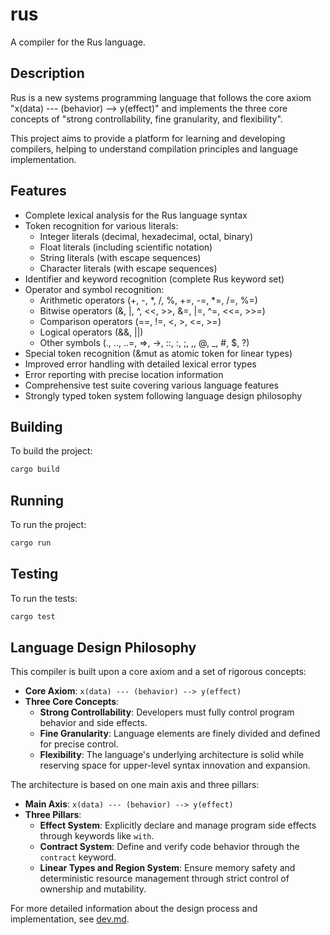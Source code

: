# rus

A compiler for the Rus language.

## Description

Rus is a new systems programming language that follows the core axiom "x(data) --- (behavior) --> y(effect)" and implements the three core concepts of "strong controllability, fine granularity, and flexibility".

This project aims to provide a platform for learning and developing compilers, helping to understand compilation principles and language implementation.

## Features

- Complete lexical analysis for the Rus language syntax
- Token recognition for various literals:
  - Integer literals (decimal, hexadecimal, octal, binary)
  - Float literals (including scientific notation)
  - String literals (with escape sequences)
  - Character literals (with escape sequences)
- Identifier and keyword recognition (complete Rus keyword set)
- Operator and symbol recognition:
  - Arithmetic operators (+, -, *, /, %, +=, -=, *=, /=, %=)
  - Bitwise operators (&, |, ^, <<, >>, &=, |=, ^=, <<=, >>=)
  - Comparison operators (==, !=, <, >, <=, >=)
  - Logical operators (&&, ||)
  - Other symbols (., .., ..=, =>, ->, ::, :, ;, ,, @, _, #, $, ?)
- Special token recognition (&mut as atomic token for linear types)
- Improved error handling with detailed lexical error types
- Error reporting with precise location information
- Comprehensive test suite covering various language features
- Strongly typed token system following language design philosophy

## Building

To build the project:

```bash
cargo build
```

## Running

To run the project:

```bash
cargo run
```

## Testing

To run the tests:

```bash
cargo test
```

## Language Design Philosophy

This compiler is built upon a core axiom and a set of rigorous concepts:

- **Core Axiom**: `x(data) --- (behavior) --> y(effect)`
- **Three Core Concepts**:
  - **Strong Controllability**: Developers must fully control program behavior and side effects.
  - **Fine Granularity**: Language elements are finely divided and defined for precise control.
  - **Flexibility**: The language's underlying architecture is solid while reserving space for upper-level syntax innovation and expansion.

The architecture is based on one main axis and three pillars:
- **Main Axis**: `x(data) --- (behavior) --> y(effect)`
- **Three Pillars**:
  - **Effect System**: Explicitly declare and manage program side effects through keywords like `with`.
  - **Contract System**: Define and verify code behavior through the `contract` keyword.
  - **Linear Types and Region System**: Ensure memory safety and deterministic resource management through strict control of ownership and mutability.

For more detailed information about the design process and implementation, see [dev.md](docs/dev.md).